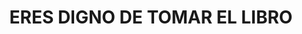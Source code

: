 ---
capo: 0
id: 66
lang: es-es
step: pre
subtitle: ''
tags:
- pan
- pas
- pen
title: ERES DIGNO DE TOMAR EL LIBRO
---